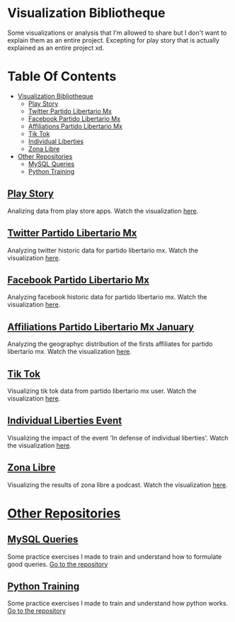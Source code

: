 # Visualization Bibliotheque
Some visualizations or analysis that I'm allowed to share but I don't want to explain them as an entire project. Excepting for play story that is actually explained as an entire project xd.


# Table Of Contents
* [Visualization Bibliotheque](#Visualization-Bibliotheque)
   * [Play Story](#Play-Story)
   * [Twitter Partido Libertario Mx](#Twitter-Partido-Libertario-Mx)
   * [Facebook Partido Libertario Mx](#Facebook-Partido-Libertario-Mx)
   * [Affiliations Partido Libertario Mx](#Affiliations-Partido-Libertario-Mx)
   * [Tik Tok](#Tik-Tok)
   * [Individual Liberties](#Individual-Liberties-Event)
   * [Zona Libre](#Zona-Libre)
* [Other Repositories](#Other-Repositories)
   * [MySQL Queries](#MySQL-Queries)
   * [Python Training](#Python-Training)

## [Play Story](#Table-Of-Contents)
Analizing data from play store apps.
Watch the visualization [here](https://github.com/JorgePablol/Exploratory-Analysis-Play-Store).

## [Twitter Partido Libertario Mx](#Table-Of-Contents)
Analyzing twitter historic data for partido libertario mx.
Watch the visualization [here](https://datastudio.google.com/s/n4ANzSy1BsI).

## [Facebook Partido Libertario Mx](#Table-Of-Contents)
Analyzing facebook historic data for partido libertario mx.
Watch the visualization [here](https://datastudio.google.com/s/ijp4Q2Rkdb4).

## [Affiliations Partido Libertario Mx January](#Table-Of-Contents)
Analyzing the geographyc distribution of the firsts affiliates for partido libertario mx.
Watch the visualization [here](https://datastudio.google.com/s/vxTXRkggbJQ).

## [Tik Tok](#Table-Of-Contents)
Visualizing tik tok data from partido libertario mx user.
Watch the visualization [here](https://datastudio.google.com/s/vcKFj1nv8hY).

## [Individual Liberties Event](#Table-Of-Contents)
Visualizing the impact of the event 'In defense of individual liberties'.
Watch the visualization [here](https://datastudio.google.com/reporting/6d2f27fc-764a-4611-b066-2c23b47e2888).

## [Zona Libre](#Table-Of-Contents)
Visualizing the results of zona libre a podcast.
Watch the visualization [here](https://datastudio.google.com/s/kqdBOu6Hrv0).

# [Other Repositories](#Table-Of-Contents)

## [MySQL Queries](#Table-Of-Contents)
Some practice exercises I made to train and understand how to formulate good queries. [Go to the repository](https://github.com/JorgePablol/hackerrank_mysql)

## [Python Training](#Table-Of-Contents)
Some practice exercises I made to train and understand how python works. [Go to the repository](https://github.com/JorgePablol/hackerrank_python3)
